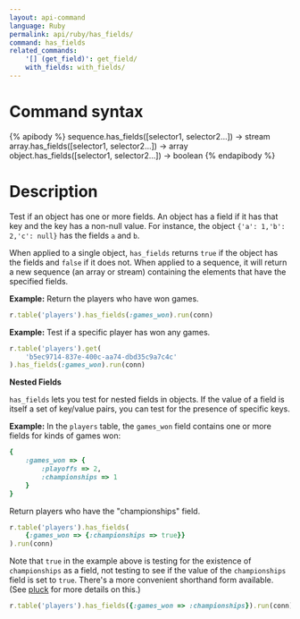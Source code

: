 ```yaml
---
layout: api-command
language: Ruby
permalink: api/ruby/has_fields/
command: has_fields
related_commands:
    '[] (get_field)': get_field/
    with_fields: with_fields/
---
```


# Command syntax #

{% apibody %}
sequence.has_fields([selector1, selector2...]) &rarr; stream
array.has_fields([selector1, selector2...]) &rarr; array
object.has_fields([selector1, selector2...]) &rarr; boolean
{% endapibody %}

# Description #

Test if an object has one or more fields. An object has a field if it has that key and the key has a non-null value. For instance, the object `{'a': 1,'b': 2,'c': null}` has the fields `a` and `b`.

When applied to a single object, `has_fields` returns `true` if the object has the fields and `false` if it does not. When applied to a sequence, it will return a new sequence (an array or stream) containing the elements that have the specified fields.

__Example:__ Return the players who have won games.

```rb
r.table('players').has_fields(:games_won).run(conn)
```

__Example:__ Test if a specific player has won any games.

```rb
r.table('players').get(
    'b5ec9714-837e-400c-aa74-dbd35c9a7c4c'
).has_fields(:games_won).run(conn)
```

**Nested Fields**

`has_fields` lets you test for nested fields in objects. If the value of a field is itself a set of key/value pairs, you can test for the presence of specific keys.

__Example:__ In the `players` table, the `games_won` field contains one or more fields for kinds of games won:

```rb
{
    :games_won => {
        :playoffs => 2,
        :championships => 1
    }
}
```

Return players who have the "championships" field.

```rb
r.table('players').has_fields(
    {:games_won => {:championships => true}}
).run(conn)
```

Note that `true` in the example above is testing for the existence of `championships` as a field, not testing to see if the value of the `championships` field is set to `true`. There's a more convenient shorthand form available. (See [pluck](/api/ruby/pluck) for more details on this.)

```rb
r.table('players').has_fields({:games_won => :championships}).run(conn)
```

